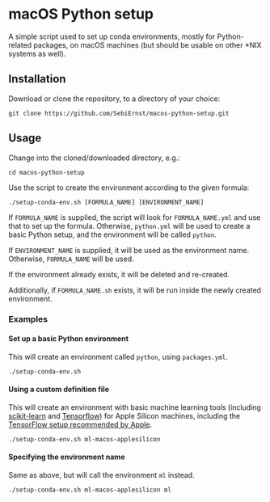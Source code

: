 # macOS Python setup
A simple script used to set up conda environments, mostly for Python-related packages, on macOS machines (but should be usable on other *NIX systems as well).

## Installation

Download or clone the repository, to a directory of your choice:

```
git clone https://github.com/SebiErnst/macos-python-setup.git
```

## Usage

Change into the cloned/downloaded directory, e.g.:

```
cd macos-python-setup
```

Use the script to create the environment according to the given formula:

```
./setup-conda-env.sh [FORMULA_NAME] [ENVIRONMENT_NAME]
```

If `FORMULA_NAME` is supplied, the script will look for `FORMULA_NAME.yml` and use that to set up the formula. Otherwise, `python.yml` will be used to create a basic Python setup, and the environment will be called `python`.

If  `ENVIRONMENT_NAME` is supplied, it will be used as the environment name. Otherwise, `FORMULA_NAME` will be used.

If the environment already exists, it will be deleted and re-created.

Additionally, if `FORMULA_NAME.sh` exists, it will be run inside the newly created environment.

### Examples

#### Set up a basic Python environment

This will create an environment called `python`, using `packages.yml`.

```
./setup-conda-env.sh
```

#### Using a custom definition file

This will create an environment with basic machine learning tools (including [scikit-learn](https://scikit-learn.org) and [Tensorflow](https://www.tensorflow.org)) for Apple Silicon machines, including the [TensorFlow setup recommended by Apple](https://developer.apple.com/metal/tensorflow-plugin/).

```
./setup-conda-env.sh ml-macos-applesilicon
```

#### Specifying the environment name

Same as above, but will call the environment `ml` instead.

```
./setup-conda-env.sh ml-macos-applesilicon ml
```

